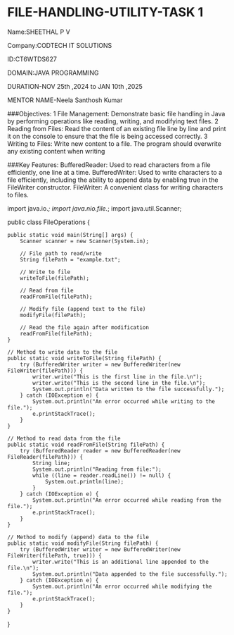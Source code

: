 # FILE-HANDLING-UTILITY-TASK 1

Name:SHEETHAL P V

Company:CODTECH IT SOLUTIONS 

ID:CT6WTDS627

DOMAIN:JAVA PROGRAMMING

DURATION-NOV 25th ,2024 to JAN 10th ,2025

MENTOR NAME-Neela Santhosh Kumar

###Objectives:
1 File Management:
Demonstrate basic file handling in Java by performing operations like reading, writing, and modifying text files.
2 Reading from Files:
Read the content of an existing file line by line and print it on the console to ensure that the file is being accessed correctly.
3 Writing to Files:
Write new content to a file. The program should overwrite any existing content when writing

###Key Features:
BufferedReader: Used to read characters from a file efficiently, one line at a time.
BufferedWriter: Used to write characters to a file efficiently, including the ability to append data by enabling true in the FileWriter constructor.
FileWriter: A convenient class for writing characters to files.

import java.io.*;
import java.nio.file.*;
import java.util.Scanner;

public class FileOperations {

    public static void main(String[] args) {
        Scanner scanner = new Scanner(System.in);

        // File path to read/write
        String filePath = "example.txt";

        // Write to file
        writeToFile(filePath);

        // Read from file
        readFromFile(filePath);

        // Modify file (append text to the file)
        modifyFile(filePath);

        // Read the file again after modification
        readFromFile(filePath);
    }

    // Method to write data to the file
    public static void writeToFile(String filePath) {
        try (BufferedWriter writer = new BufferedWriter(new FileWriter(filePath))) {
            writer.write("This is the first line in the file.\n");
            writer.write("This is the second line in the file.\n");
            System.out.println("Data written to the file successfully.");
        } catch (IOException e) {
            System.out.println("An error occurred while writing to the file.");
            e.printStackTrace();
        }
    }

    // Method to read data from the file
    public static void readFromFile(String filePath) {
        try (BufferedReader reader = new BufferedReader(new FileReader(filePath))) {
            String line;
            System.out.println("Reading from file:");
            while ((line = reader.readLine()) != null) {
                System.out.println(line);
            }
        } catch (IOException e) {
            System.out.println("An error occurred while reading from the file.");
            e.printStackTrace();
        }
    }

    // Method to modify (append) data to the file
    public static void modifyFile(String filePath) {
        try (BufferedWriter writer = new BufferedWriter(new FileWriter(filePath, true))) {
            writer.write("This is an additional line appended to the file.\n");
            System.out.println("Data appended to the file successfully.");
        } catch (IOException e) {
            System.out.println("An error occurred while modifying the file.");
            e.printStackTrace();
        }
    }
}
